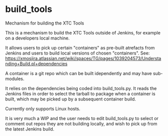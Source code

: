 # build_tools
Mechanism for building the XTC Tools

This is a mechanism to build the XTC Tools outside of Jenkins, for example on a developers local machine.

It allows users to pick up certain "containers" as pre-built atrefacts from Jenkins and users to build local versions of chosen "containers". See: https://xmosjira.atlassian.net/wiki/spaces/TG/pages/1039204573/Understanding+Build.pl+dependencies

A container is a git repo which can be built idependently and may have sub-modules.

It relies on the dependencies being coded into build_tools.py. It reads the Jenkins files in order to select the tarball to package when a container is built, which may be picked up by a subsequent container build.

Currently only supports Linux hosts.

It is very much a WIP and the user needs to edit build_tools.py to select or comment out repos they are not building locally, and wish to pick up from the latest Jenkins build.
